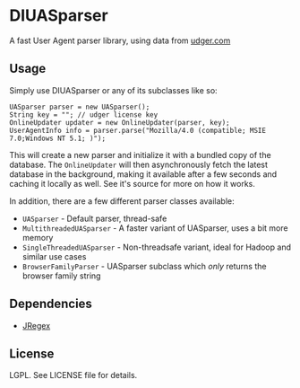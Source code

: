 # DIUASparser

A fast User Agent parser library, using data from [udger.com](http://udger.com/)

## Usage

Simply use DIUASparser or any of its subclasses like so:

```
UASparser parser = new UASparser();
String key = ""; // udger license key
OnlineUpdater updater = new OnlineUpdater(parser, key);
UserAgentInfo info = parser.parse("Mozilla/4.0 (compatible; MSIE 7.0;Windows NT 5.1; )");
```

This will create a new parser and initialize it with a bundled copy of the database. The
``OnlineUpdater`` will then asynchronously fetch the latest database in the
background, making it available after a few seconds and caching it locally as well. See
it's source for more on how it works.

In addition, there are a few different parser classes available:

* ``UASparser`` - Default parser, thread-safe
* ``MultithreadedUASparser`` - A faster variant of UASparser, uses a bit more memory
* ``SingleThreadedUASparser`` - Non-threadsafe variant, ideal for Hadoop and similar use cases
* ``BrowserFamilyParser`` - UASparser subclass which _only_ returns the browser family string

## Dependencies

* [JRegex](http://jregex.sourceforge.net/)

## License

LGPL. See LICENSE file for details.
